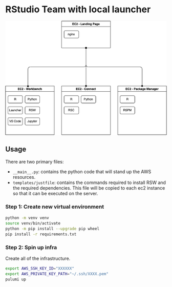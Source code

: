 # RStudio Team with local launcher

![](infra.drawio.png)

## Usage

There are two primary files:

- `__main__.py`: contains the python code that will stand up the AWS resources.
- `templates/justfile`: contains the commands required to install RSW and the required dependencies. This file will be copied to each ec2 instance so that it can be executed on the server.

### Step 1: Create new virtual environment

```bash
python -m venv venv
source venv/bin/activate
python -m pip install --upgrade pip wheel
pip install -r requirements.txt
```

### Step 2: Spin up infra

Create all of the infrastructure.

```bash
export AWS_SSH_KEY_ID="XXXXXX"
export AWS_PRIVATE_KEY_PATH="~/.ssh/XXXX.pem"
pulumi up
```